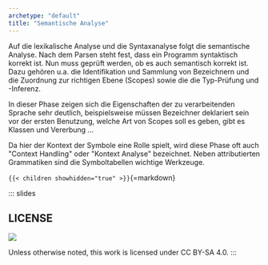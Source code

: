 ```yaml
---
archetype: "default"
title: "Semantische Analyse"
---
```



Auf die lexikalische Analyse und die Syntaxanalyse folgt die semantische Analyse. Nach dem
Parsen steht fest, dass ein Programm syntaktisch korrekt ist. Nun muss geprüft werden, ob
es auch semantisch korrekt ist. Dazu gehören u.a. die Identifikation und Sammlung von
Bezeichnern und die Zuordnung zur richtigen Ebene (Scopes) sowie die die Typ-Prüfung
und -Inferenz.

In dieser Phase zeigen sich die Eigenschaften der zu verarbeitenden Sprache sehr deutlich,
beispielsweise müssen Bezeichner deklariert sein vor der ersten Benutzung, welche Art von
Scopes soll es geben, gibt es Klassen und Vererbung ...

Da hier der Kontext der Symbole eine Rolle spielt, wird diese Phase oft auch "Context Handling"
oder "Kontext Analyse" bezeichnet. Neben attributierten Grammatiken sind die Symboltabellen
wichtige Werkzeuge.


`{{< children showhidden="true" >}}`{=markdown}







<!-- DO NOT REMOVE - THIS IS A LAST SLIDE TO INDICATE THE LICENSE AND POSSIBLE EXCEPTIONS (IMAGES, ...). -->
::: slides
## LICENSE
![](https://licensebuttons.net/l/by-sa/4.0/88x31.png)

Unless otherwise noted, this work is licensed under CC BY-SA 4.0.
:::
